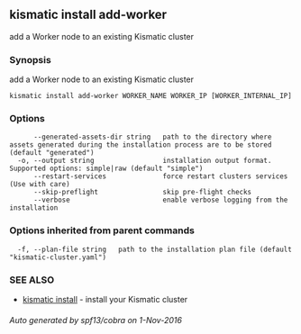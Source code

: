 ## kismatic install add-worker

add a Worker node to an existing Kismatic cluster

### Synopsis


add a Worker node to an existing Kismatic cluster

```
kismatic install add-worker WORKER_NAME WORKER_IP [WORKER_INTERNAL_IP]
```

### Options

```
      --generated-assets-dir string   path to the directory where assets generated during the installation process are to be stored (default "generated")
  -o, --output string                 installation output format. Supported options: simple|raw (default "simple")
      --restart-services              force restart clusters services (Use with care)
      --skip-preflight                skip pre-flight checks
      --verbose                       enable verbose logging from the installation
```

### Options inherited from parent commands

```
  -f, --plan-file string   path to the installation plan file (default "kismatic-cluster.yaml")
```

### SEE ALSO
* [kismatic install](kismatic_install.md)	 - install your Kismatic cluster

###### Auto generated by spf13/cobra on 1-Nov-2016
